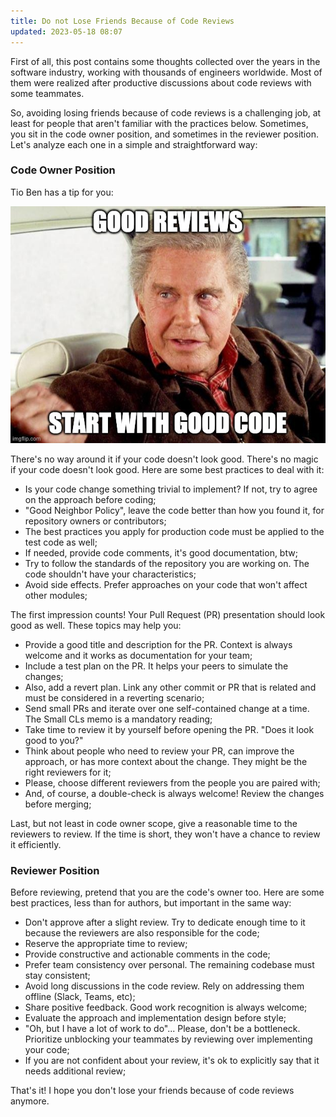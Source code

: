 ```yaml
---
title: Do not Lose Friends Because of Code Reviews
updated: 2023-05-18 08:07
---
```


First of all, this post contains some thoughts collected over the years 
in the software industry, working with thousands of engineers worldwide. 
Most of them were realized after productive discussions about code reviews 
with some teammates.

So, avoiding losing friends because of code reviews is a challenging job, 
at least for people that aren't familiar with the practices below. Sometimes, 
you sit in the code owner position, and sometimes in the reviewer position. 
Let's analyze each one in a simple and straightforward way:

### Code Owner Position

Tio Ben has a tip for you:

![tio-ben-tip](/assets/tio-ben-code-owner-tip.png)

There's no way around it if your code doesn't look good. There's no magic if 
your code doesn't look good. Here are some best practices to deal with it:

* Is your code change something trivial to implement? If not, try to agree on the approach before coding;
* "Good Neighbor Policy", leave the code better than how you found it, for repository owners or contributors;
* The best practices you apply for production code must be applied to the test code as well;
* If needed, provide code comments, it's good documentation, btw;
* Try to follow the standards of the repository you are working on. The code shouldn't have your characteristics;
* Avoid side effects. Prefer approaches on your code that won't affect other modules;

The first impression counts! Your Pull Request (PR) presentation should look 
good as well. These topics may help you:

* Provide a good title and description for the PR. Context is always welcome and it works as documentation for your team;
* Include a test plan on the PR. It helps your peers to simulate the changes;
* Also, add a revert plan. Link any other commit or PR that is related and must be considered in a reverting scenario;
* Send small PRs and iterate over one self-contained change at a time. The Small CLs memo is a mandatory reading;
* Take time to review it by yourself before opening the PR. "Does it look good to you?"
* Think about people who need to review your PR, can improve the approach, or has more context about the change. They might be the right reviewers for it;
* Please, choose different reviewers from the people you are paired with;
* And, of course, a double-check is always welcome! Review the changes before merging;

Last, but not least in code owner scope, give a reasonable time to the reviewers to review. 
If the time is short, they won't have a chance to review it efficiently.

### Reviewer Position

Before reviewing, pretend that you are the code's owner too. Here are some best 
practices, less than for authors, but important in the same way:

* Don't approve after a slight review. Try to dedicate enough time to it because the reviewers are also responsible for the code;
* Reserve the appropriate time to review;
* Provide constructive and actionable comments in the code;
* Prefer team consistency over personal. The remaining codebase must stay consistent; 
* Avoid long discussions in the code review. Rely on addressing them offline (Slack, Teams, etc);
* Share positive feedback. Good work recognition is always welcome;
* Evaluate the approach and implementation design before style;
* "Oh, but I have a lot of work to do"... Please, don't be a bottleneck. Prioritize unblocking your teammates by reviewing over implementing your code;
* If you are not confident about your review, it's ok to explicitly say that it needs additional review;

That's it! I hope you don't lose your friends because of code reviews anymore.

